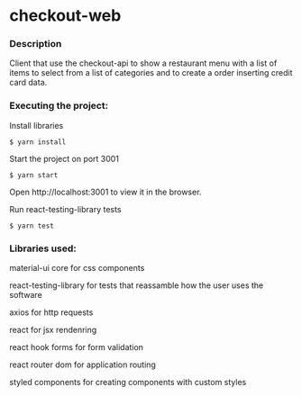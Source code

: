 # checkout-web

### Description
Client that use the checkout-api to show a restaurant menu with a list of items to select from a list of categories and to create a order inserting credit card data.

### Executing the project:

Install libraries
```
$ yarn install
```

Start the project on port 3001
```
$ yarn start
```
Open http://localhost:3001 to view it in the browser.

Run react-testing-library tests
```
$ yarn test
```

### Libraries used:

material-ui core for css components

react-testing-library for tests that reassamble how the user uses the software

axios for http requests

react for jsx rendenring

react hook forms for form validation

react router dom for application routing

styled components for creating components with custom styles